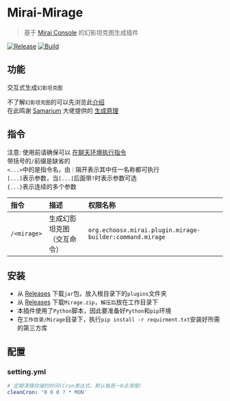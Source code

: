 # Mirai-Mirage

> 基于 [Mirai Console](https://github.com/mamoe/mirai-console) 的幻影坦克图生成插件

[![Release](https://img.shields.io/github/v/release/Echoosx/MiraiMirage)](https://github.com/Echoosx/MiraiMirage/releases)
[![Build](https://github.com/Echoosx/MiraiMirage/workflows/Java%20CI%20with%20Gradle/badge.svg?branch=master)](https://github.com/Echoosx/MiraiMirage/actions/workflows/gradle.yml)


## 功能
交互式生成`幻影坦克图`

不了解`幻影坦克图`的可以先浏览此[介绍](https://samarium150.github.io/mirage-tank-images/) <br/>
在此鸣谢 [Samarium](https://github.com/Samarium150) 大佬提供的 [生成原理](https://github.com/Samarium150/mirage-tank-images)


## 指令
注意: 使用前请确保可以 [在聊天环境执行指令](https://github.com/project-mirai/chat-command)  
带括号的`/`前缀是缺省的  
`<...>`中的是指令名，由`｜`隔开表示其中任一名称都可执行  
`[...]`表示参数，当`[...]`后面带`?`时表示参数可选  
`{...}`表示连续的多个参数


| 指令          | 描述          | 权限名称                                                |
|:------------|:------------|:----------------------------------------------------|
| `/<mirage>` | 生成幻影坦克图（交互命令）  | `org.echoosx.mirai.plugin.mirage-builder:command.mirage` |

## 安装
- 从 [Releases](https://github.com/Echoosx/MiraiMirage/releases) 下载`jar`包，放入根目录下的`plugins`文件夹
- 从 [Releases](https://github.com/Echoosx/MiraiMirage/releases) 下载`Mirage.zip`，`解压后`放在工作目录下
- 本插件使用了`Python`脚本，因此要准备好`Python`和`pip`环境
- 在`工作目录/Mirage`目录下，执行`pip install -r requirment.txt`安装好所需的第三方库

## 配置
### setting.yml
```yaml
# 定期清理存储的时间(Cron表达式，默认每周一0点清理)
cleanCron: '0 0 0 ? * MON'
```

